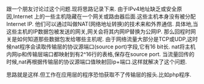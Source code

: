 跟一个朋友讨论过这个问题.现将思路记录下来.
由于IPv4地址缺乏或安全原因,Internet 上的一些主机隐藏在一个网关或路由器后面.这些主机本身没有被分配 Internet IP.
他们可以通过叫做NAT(网络地址转换)的技术来和外界通信.
具体地,当这些主机的IP数据包被发送的网关,网关会将其内网IP替换为公网IP.
那么回程时网关是如何知道那些数据包发给哪些主机呢.
由于网络流量大部分是TCP或UDP,这时候nat程序会读取传输层的协议源端口(source port)字段,它有16 bit长.
nat将主机内网ip和传输层端口都映射到有2^16行的表格,保存在source port.
当流量回传的时候,nat再根据传输层的协议源端口值映射回ip+端口.这样就解决了这个问题.

思路就是这样.但工作在应用层的程序恐怕获取不了传输层的报头.比如php程序.<!-- excerpt -->
